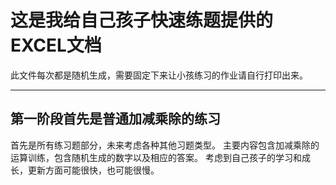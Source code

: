 # **这是我给自己孩子快速练题提供的EXCEL文档**
此文件每次都是随机生成，需要固定下来让小孩练习的作业请自行打印出来。

---
## 第一阶段首先是普通加减乘除的练习
首先是所有练习题部分，未来考虑各种其他习题类型。
主要内容包含加减乘除的运算训练，包含随机生成的数字以及相应的答案。
考虑到自己孩子的学习和成长，更新方面可能很快，也可能很慢。
